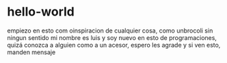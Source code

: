 # hello-world
empiezo en esto com oinspiracion de cualquier cosa, como unbrocoli sin ningun sentido 
mi nombre es luis y soy nuevo en esto de programaciones, quizá conozca a alguien como a un acesor, espero les agrade y si ven esto, manden mensaje
